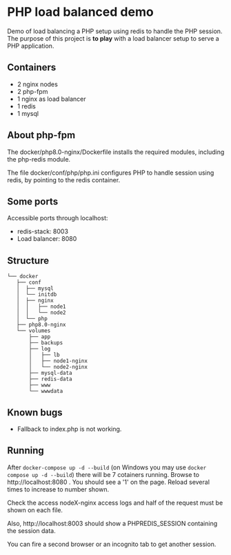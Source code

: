 # PHP load balanced demo

Demo of load balancing a PHP setup using redis to handle the PHP session. The purpose of this project is **to play**
with a load balancer setup to serve a PHP application.

## Containers

* 2 nginx nodes
* 2 php-fpm
* 1 nginx as load balancer
* 1 redis
* 1 mysql

## About php-fpm

The docker/php8.0-nginx/Dockerfile installs the required modules, including the php-redis module.

The file docker/conf/php/php.ini configures PHP to handle session using redis, by pointing to the redis container.

## Some ports

Accessible ports through localhost:

* redis-stack: 8003
* Load balancer: 8080

## Structure
```
└── docker
   ├── conf
   │  ├── mysql
   │  └── initdb
   │  ├── nginx
   │  │   ├── node1
   │  │   └── node2
   │  └── php
   ├── php8.0-nginx
   └── volumes
       ├── app
       ├── backups
       ├── log
       │   ├── lb
       │   ├── node1-nginx
       │   └── node2-nginx
       ├── mysql-data
       ├── redis-data
       ├── www
       └── wwwdata
```

## Known bugs

* Fallback to index.php is not working.

## Running

After `docker-compose up -d --build` (on Windows you may use `docker compose up -d --build`) there will be 7 cotainers running.
Browse to http://localhost:8080 . You should see a '1' on the page. Reload several times to increase to number shown.

Check the access nodeX-nginx access logs and half of the request must be shown on each file.

Also, http://localhost:8003 should show a PHPREDIS_SESSION containing the session data.

You can fire a second browser or an incognito tab to get another session.